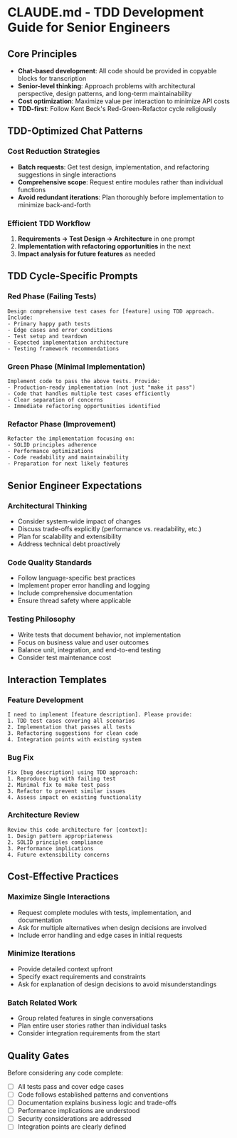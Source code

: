# CLAUDE.md - TDD Development Guide for Senior Engineers

## Core Principles

- **Chat-based development**: All code should be provided in copyable blocks for transcription
- **Senior-level thinking**: Approach problems with architectural perspective, design patterns, and long-term maintainability
- **Cost optimization**: Maximize value per interaction to minimize API costs
- **TDD-first**: Follow Kent Beck's Red-Green-Refactor cycle religiously

## TDD-Optimized Chat Patterns

### Cost Reduction Strategies

- **Batch requests**: Get test design, implementation, and refactoring suggestions in single interactions
- **Comprehensive scope**: Request entire modules rather than individual functions
- **Avoid redundant iterations**: Plan thoroughly before implementation to minimize back-and-forth

### Efficient TDD Workflow

1. **Requirements → Test Design → Architecture** in one prompt
2. **Implementation with refactoring opportunities** in the next
3. **Impact analysis for future features** as needed

## TDD Cycle-Specific Prompts

### Red Phase (Failing Tests)
```
Design comprehensive test cases for [feature] using TDD approach. Include:
- Primary happy path tests
- Edge cases and error conditions  
- Test setup and teardown
- Expected implementation architecture
- Testing framework recommendations
```

### Green Phase (Minimal Implementation)
```
Implement code to pass the above tests. Provide:
- Production-ready implementation (not just "make it pass")
- Code that handles multiple test cases efficiently
- Clear separation of concerns
- Immediate refactoring opportunities identified
```

### Refactor Phase (Improvement)
```
Refactor the implementation focusing on:
- SOLID principles adherence
- Performance optimizations
- Code readability and maintainability
- Preparation for next likely features
```

## Senior Engineer Expectations

### Architectural Thinking
- Consider system-wide impact of changes
- Discuss trade-offs explicitly (performance vs. readability, etc.)
- Plan for scalability and extensibility
- Address technical debt proactively

### Code Quality Standards
- Follow language-specific best practices
- Implement proper error handling and logging
- Include comprehensive documentation
- Ensure thread safety where applicable

### Testing Philosophy
- Write tests that document behavior, not implementation
- Focus on business value and user outcomes
- Balance unit, integration, and end-to-end testing
- Consider test maintenance cost

## Interaction Templates

### Feature Development
```
I need to implement [feature description]. Please provide:
1. TDD test cases covering all scenarios
2. Implementation that passes all tests
3. Refactoring suggestions for clean code
4. Integration points with existing system
```

### Bug Fix
```
Fix [bug description] using TDD approach:
1. Reproduce bug with failing test
2. Minimal fix to make test pass
3. Refactor to prevent similar issues
4. Assess impact on existing functionality
```

### Architecture Review
```
Review this code architecture for [context]:
1. Design pattern appropriateness
2. SOLID principles compliance
3. Performance implications
4. Future extensibility concerns
```

## Cost-Effective Practices

### Maximize Single Interactions
- Request complete modules with tests, implementation, and documentation
- Ask for multiple alternatives when design decisions are involved
- Include error handling and edge cases in initial requests

### Minimize Iterations
- Provide detailed context upfront
- Specify exact requirements and constraints
- Ask for explanation of design decisions to avoid misunderstandings

### Batch Related Work
- Group related features in single conversations
- Plan entire user stories rather than individual tasks
- Consider integration requirements from the start

## Quality Gates

Before considering any code complete:
- [ ] All tests pass and cover edge cases
- [ ] Code follows established patterns and conventions
- [ ] Documentation explains business logic and trade-offs
- [ ] Performance implications are understood
- [ ] Security considerations are addressed
- [ ] Integration points are clearly defined
